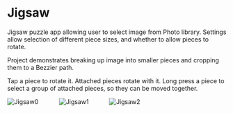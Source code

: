 # Jigsaw

Jigsaw puzzle app allowing user to select image from Photo library.  Settings allow selection of
different piece sizes, and whether to allow pieces to rotate.

Project demonstrates breaking up image into smaller pieces and cropping them to a Bezzier path.

Tap a piece to rotate it.  Attached pieces rotate with it.  Long press a piece to select a group of
attached pieces, so they can be moved together.

![Jigsaw0](https://github.com/InvaderZim62/Jigsaw/assets/34785252/85a0a368-a75f-4811-b4b5-0af7ad00eb6e)
&nbsp;&nbsp;&nbsp;&nbsp;&nbsp;&nbsp;&nbsp;&nbsp;&nbsp;&nbsp;
![Jigsaw1](https://github.com/InvaderZim62/Jigsaw/assets/34785252/d386dcf4-6382-40d6-a43f-0d90fa97152d)
&nbsp;&nbsp;&nbsp;&nbsp;&nbsp;&nbsp;&nbsp;&nbsp;&nbsp;&nbsp;
![Jigsaw2](https://github.com/InvaderZim62/Jigsaw/assets/34785252/716904df-d182-4674-ba09-0c6640fa69ba)
